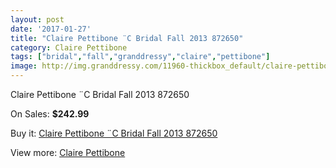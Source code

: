 ```yaml
---
layout: post
date: '2017-01-27'
title: "Claire Pettibone ¨C Bridal Fall 2013 872650"
category: Claire Pettibone
tags: ["bridal","fall","granddressy","claire","pettibone"]
image: http://img.granddressy.com/11960-thickbox_default/claire-pettibone-c-bridal-fall-2013-872650.jpg
---
```

Claire Pettibone ¨C Bridal Fall 2013 872650

On Sales: **$242.99**
<a href="https://www.granddressy.com/en/claire-pettibone/11055-claire-pettibone-c-bridal-fall-2013-872650.html"><amp-img layout="responsive" width="600" height="600" src="//img.granddressy.com/11960-thickbox_default/claire-pettibone-c-bridal-fall-2013-872650.jpg" alt="Claire Pettibone ¨C Bridal Fall 2013 872650 0" /></a>

Buy it: [Claire Pettibone ¨C Bridal Fall 2013 872650](https://www.granddressy.com/en/claire-pettibone/11055-claire-pettibone-c-bridal-fall-2013-872650.html "Claire Pettibone ¨C Bridal Fall 2013 872650")

View more: [Claire Pettibone](https://www.granddressy.com/en/28-claire-pettibone "Claire Pettibone")